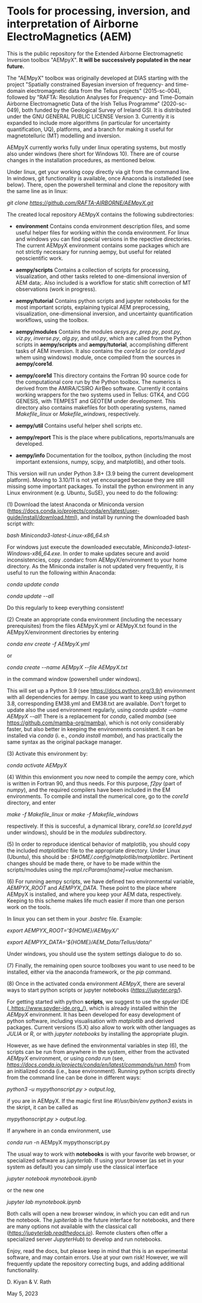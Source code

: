 # Tools for processing, inversion, and interpretation of Airborne ElectroMagnetics (AEM)

This is the public repository for the  Extended Airborne Electromagnetic Inversion toolbox "AEMpyX". **It will be successively populated in the near future.** 

The "AEMpyX" toolbox was originally developed at DIAS starting with the project "Spatially constrained Bayesian inversion of frequency- and time-domain electromagnetic data from the Tellus projects" (2015-sc-004), followed by "RAFTA: Resolution Analyses for Frequency- and Time-Domain Airborne Electromagnetic Data of the Irish Tellus Programme" (2020-sc-049), both funded by the Geological Survey of Ireland GSI. It is distributed under the GNU GENERAL PUBLIC LICENSE Version 3. Currently it is expanded to include more algorithms (in particular for uncertainty quantification, UQ), platforms, and a branch for making it useful for magnetotelluric (MT) modelling and inversion. 

AEMpyX currently works fully under linux operating systems, but mostly also under  windows (here short for Windows 10). There are of course changes in the installation procedures, as mentioned below. 

Under linux, get your working copy directly via git from the command line. In windows, git functionality is available, once Anaconda is installeded (see below). There, open the powershell terminal and clone the repository with the same line as in linux: 

_git clone https://github.com/RAFTA-AIRBORNE/AEMpyX.git_

The created local repository AEMpyX contains the following subdirectories:

- 	**environment**
	Contains conda environment description files, and some useful helper files for working within the 
	conda environment. For linux and windows you can find special versions in the repective directories. 
	The current AEMpyX environment contains some packages which are not strictly necessary for running 
	aempy, but useful for related geoscientific work. 
 	
- 	**aempy/scripts**
 	Contains a collection of scripts for processing, visualization, and other tasks releted to one-dimensional inversion of 
 	AEM data;. Also included is a workflow for static shift correction of MT observations (work in progress).   

- 	**aempy/tutorial**
 	Contains python scripts and jupyter notebooks for the most important scripts, explaining typical AEM preprocessing, 
	visualization, one-dimensional inversion, and uncertainty quantification workflows, using the toolbox. 

-	**aempy/modules**
 	Contains the modules _aesys.py_, _prep.py_, _post.py_, _viz.py_, _inverse.py_, _alg.py_, and _util.py_, which 
	are called from the Python scripts in **aempy/scripts** and **aempy/tutorial**, accomplishing 
	different tasks of AEM inversion. It also contains the _core1d.so_ (or _core1d.pyd_ whem using windows) module, 
	once compiled from the sources in **aempy/core1d**.
 	
- 	**aempy/core1d**
	This directory contains the Fortran 90 source code for the computational core run by the Python toolbox. 
	The numerics is derived from the AMIRA/CSIRO AirBeo software. Currently it contains working wrappers for 
	the two systems used in Tellus: GTK4, and CGG GENESIS, with TEMPEST and GEOTEM under development. This 
	directory also contains makefiles for both operating systems, named _Makefile_linux_ or _Makefile_windows_, 
	respectively.   

-	**aempy/util**
 	Contains  useful helper shell scripts etc. 
	
-	**aempy/report**
	This is the place where publications, reports/manuals are developed.

-	**aempy/info**
 	Documentation for the toolbox, python (including the most important extensions, numpy, 
	scipy, and matplotlib), and other tools. 

This version will run under Python 3.8+ (3.9 being the current development platform). Moving to 3.10/11 is not yet encouraged because they are still missing some important packages. To install the python environment in any Linux environment (e.g. Ubuntu, SuSE), you need to do the following:


(1) Download the latest Anaconda or Miniconda version (https://docs.conda.io/projects/conda/en/latest/user-guide/install/download.html), and install by running the downloaded bash script with:  

_bash Miniconda3-latest-Linux-x86_64.sh_

For windows just execute the downloaded executable, _Miniconda3-latest-Windows-x86_64.exe_. In order to make updates secure and avoid inconsistencies, copy .condarc from AEMpyX/environment to your home directory. As the Miniconda installer is not updated very frequently, it is useful  to run the following within Anaconda:

_conda update conda_

_conda update --all_


Do this regularly to keep everything consistent! 


(2) Create an appropriate conda environment (including the necessary prerequisites) from the files AEMpyX.yml or AEMpyX.txt found in the AEMpyX/environment  directories by entering

_conda env create -f AEMpyX.yml_

or

_conda create --name AEMpyX --file AEMpyX.txt_

in the command window (powershell under windows).

This will set up a Python 3.9 (see https://docs.python.org/3.9/) environment with all dependencies for aempy. In case you want to keep using python 3.8, corresponding EM38.yml and EM38.txt are available. Don't forget to update also the used environment regularly, using _conda update --name AEMpyX --all_! 
There is a replacement for _conda_, called _mamba_ (see https://github.com/mamba-org/mamba), which is not only considerably faster, but also better in keeping the environments consistent. It can be installed via _conda_ (i. e., _conda install mamba_), and has practically the same syntax as the original package manager.  


(3) Activate this environment by:

_conda activate AEMpyX_


(4) Within this envionment you now need to compile the aempy core, which is written in Fortran 90, and thus needs. For this purpose, _f2py_ (part of _numpy_), and the required  compilers have been included in the EM environments. To compile and install the numerical core, go to the _core1d_ directory, and enter 

_make -f Makefile_linux_  or  _make -f Makefile_windows_ 

respectively. If this is succesful, a dynamical library, _core1d.so_ (_core1d.pyd_ under windows), should be in the _modules_ subdirectory. 


(5) In order to reproduce identical behavior of matplotlib, you should copy the included  _matplotlibrc_ file to the appropriate directory. Under Linux (Ubuntu), this should be : _$HOME/.config/matplotlib/matplotlibrc_. Pertinent changes should be made there, or have to be made within the scripts/modules using the _mpl.rcParams[name]=value_ mechanism. 


(6) For running aempy scripts, we have defined two environmental variable, _AEMPYX_ROOT_ and _AEMPYX_DATA_. These point to the place where AEMpyX is installed, and where you keep your AEM data, respectively. Keeping to this scheme makes life much easier if more than one person work on the tools.

In linux you can set them in your _.bashrc_ file. Example: 

_export AEMPYX_ROOT='${HOME}/AEMpyX/'_	

_export AEMPYX_DATA='${HOME}/AEM_Data/Tellus/data/'_

Under windows, you should use the system settings dialogue to do so. 


(7) Finally, the remaining open source toolboxes you want to use need to be installed, either via the anaconda framework, or the _pip_ command. 


(8) Once in the activated conda environment _AEMpyX_, there are several ways to start python scripts or jupyter notebooks (_https://jupyter.org/_). 

For getting started with python **scripts**, we suggest to use the _spyder_ IDE (_https://www.spyder-ide.org_/), which is already installed within the _AEMpyX_ environment. It has been developed for easy development of python software, including visualisation with _matplotlib_ and derived packages. Current versions (5.X) also allow to work with other languages as _JULIA_ or _R_, or with _jupyter notebooks_ by installing the appropriate plugin. 

However, as we have defined the environmental variables in step (6), the scripts can be run from anywhere in the system, either from the activated _AEMpyX_ environment, or using _conda run_ (see, _https://docs.conda.io/projects/conda/en/latest/commands/run.html_) from an initialized conda (i.e., base environment). Running python scripts directly from the command line can be done in different ways:

_python3 -u mypythonscript.py > output.log_, 

if you are in AEMpyX. If the magic first line _#!/usr/bin/env python3_ exists in the skript, it can be called as 

_mypythonscript.py > output.log_.

If anywhere in an conda environment, use 

_conda run_ -n AEMpyX mypythonscript.py

The usual way to work with **notebooks** is with your favorite web browser, or specialized software as _jupyterlab_. If using your browser (as set in your system as default) you can simply use the classical interface

_jupyter notebook mynotebook.ipynb_ 

or the new one

_jupyter lab mynotebook.ipynb_

Both calls will open a new browser window, in which you can edit and run the notebook. The _jupiterlab_ is the future interface for notebooks, and there are many options not available with the classical call (_https://jupyterlab.readthedocs.io_). Remote clusters often offer a specialized server _JupyterHub_) to develop and run notebooks. 

Enjoy, read the docs, but please keep in mind that this is an experimental software, and may contain errors. Use at your own risk! However, we will frequently update the repository correcting bugs, and adding additional functionality.   

D. Kiyan & V. Rath

May 5, 2023
